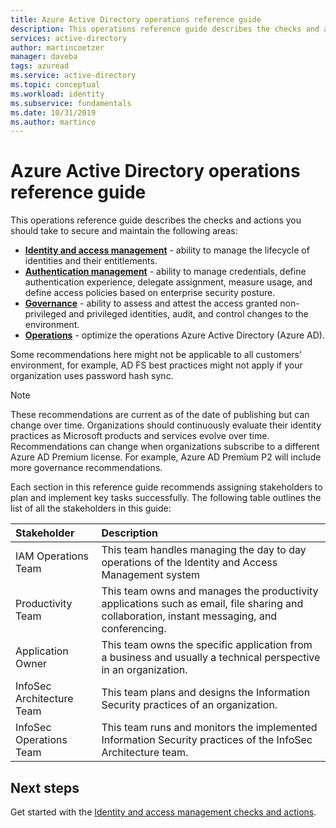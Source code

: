 ```yaml
---
title: Azure Active Directory operations reference guide
description: This operations reference guide describes the checks and actions you should take to secure and maintain identity and access management, authentication, governance, and operations
services: active-directory
author: martincoetzer
manager: daveba
tags: azuread
ms.service: active-directory
ms.topic: conceptual
ms.workload: identity
ms.subservice: fundamentals
ms.date: 10/31/2019
ms.author: martinco
---
```


# Azure Active Directory operations reference guide

This operations reference guide describes the checks and actions you should take to secure and maintain the following areas:

- **[Identity and access management](active-directory-ops-guide-iam.md)** - ability to manage the lifecycle of identities and their entitlements.
- **[Authentication management](active-directory-ops-guide-auth.md)** - ability to manage credentials, define authentication experience, delegate assignment, measure usage, and define access policies based on enterprise security posture.
- **[Governance](active-directory-ops-guide-govern.md)** - ability to assess and attest the access granted non-privileged and privileged identities, audit, and control changes to the environment.
- **[Operations](active-directory-ops-guide-ops.md)** - optimize the operations Azure Active Directory (Azure AD).

Some recommendations here might not be applicable to all customers’ environment, for example, AD FS best practices might not apply if your organization uses password hash sync.

> [!NOTE]
> These recommendations are current as of the date of publishing but can change over time. Organizations should continuously evaluate their identity practices as Microsoft products and services evolve over time. Recommendations can change when organizations subscribe to a different Azure AD Premium license. For example, Azure AD Premium P2 will include more governance recommendations.

Each section in this reference guide recommends assigning stakeholders to plan and implement key tasks successfully. The following table outlines the list of all the stakeholders in this guide:

| Stakeholder | Description |
| :- | :- |
| IAM Operations Team | This team handles managing the day to day operations of the Identity and Access Management system |
| Productivity Team | This team owns and manages the productivity applications such as email, file sharing and collaboration, instant messaging, and conferencing. |
| Application Owner | This team owns the specific application from a business and usually a technical perspective in an organization. |
| InfoSec Architecture Team | This team plans and designs the Information Security practices of an organization. |
| InfoSec Operations Team | This team runs and monitors the implemented Information Security practices of the InfoSec Architecture team. |

## Next steps

Get started with the [Identity and access management checks and actions](active-directory-ops-guide-iam.md).
